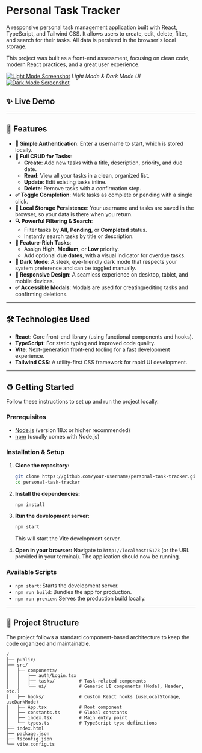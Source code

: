 
# Personal Task Tracker

A responsive personal task management application built with React, TypeScript, and Tailwind CSS. It allows users to create, edit, delete, filter, and search for their tasks. All data is persisted in the browser's local storage.

This project was built as a front-end assessment, focusing on clean code, modern React practices, and a great user experience.

[![Light Mode Screenshot](https://i.imgur.com/your-light-mode-screenshot.png "Light Mode")](https://your-live-demo-url)
_Light Mode & Dark Mode UI_
[![Dark Mode Screenshot](https://i.imgur.com/your-dark-mode-screenshot.png "Dark Mode")](https://your-live-demo-url)

## ✨ Live Demo



---

## 🚀 Features

-   **👤 Simple Authentication**: Enter a username to start, which is stored locally.
-   **📝 Full CRUD for Tasks**:
    -   **Create**: Add new tasks with a title, description, priority, and due date.
    -   **Read**: View all your tasks in a clean, organized list.
    -   **Update**: Edit existing tasks inline.
    -   **Delete**: Remove tasks with a confirmation step.
-   **✅ Toggle Completion**: Mark tasks as complete or pending with a single click.
-   **💾 Local Storage Persistence**: Your username and tasks are saved in the browser, so your data is there when you return.
-   **🔍 Powerful Filtering & Search**:
    -   Filter tasks by **All**, **Pending**, or **Completed** status.
    -   Instantly search tasks by title or description.
-   **🎨 Feature-Rich Tasks**:
    -   Assign **High**, **Medium**, or **Low** priority.
    -   Add optional **due dates**, with a visual indicator for overdue tasks.
-   **🌙 Dark Mode**: A sleek, eye-friendly dark mode that respects your system preference and can be toggled manually.
-   **📱 Responsive Design**: A seamless experience on desktop, tablet, and mobile devices.
-   **✅ Accessible Modals**: Modals are used for creating/editing tasks and confirming deletions.

---

## 🛠️ Technologies Used

-   **React**: Core front-end library (using functional components and hooks).
-   **TypeScript**: For static typing and improved code quality.
-   **Vite**: Next-generation front-end tooling for a fast development experience.
-   **Tailwind CSS**: A utility-first CSS framework for rapid UI development.

---

## ⚙️ Getting Started

Follow these instructions to set up and run the project locally.

### Prerequisites

-   [Node.js](https://nodejs.org/) (version 18.x or higher recommended)
-   [npm](https://www.npmjs.com/) (usually comes with Node.js)

### Installation & Setup

1.  **Clone the repository:**
    ```bash
    git clone https://github.com/your-username/personal-task-tracker.git
    cd personal-task-tracker
    ```

2.  **Install the dependencies:**
    ```bash
    npm install
    ```

3.  **Run the development server:**
    ```bash
    npm start
    ```
    This will start the Vite development server.

4.  **Open in your browser:**
    Navigate to `http://localhost:5173` (or the URL provided in your terminal). The application should now be running.

### Available Scripts

-   `npm start`: Starts the development server.
-   `npm run build`: Bundles the app for production.
-   `npm run preview`: Serves the production build locally.

---

## 📁 Project Structure

The project follows a standard component-based architecture to keep the code organized and maintainable.

```
/
├── public/
├── src/
│   ├── components/
│   │   ├── auth/Login.tsx
│   │   ├── tasks/         # Task-related components
│   │   └── ui/            # Generic UI components (Modal, Header, etc.)
│   ├── hooks/             # Custom React hooks (useLocalStorage, useDarkMode)
│   ├── App.tsx            # Root component
│   ├── constants.ts       # Global constants
│   ├── index.tsx          # Main entry point
│   └── types.ts           # TypeScript type definitions
├── index.html
├── package.json
├── tsconfig.json
└── vite.config.ts
```

